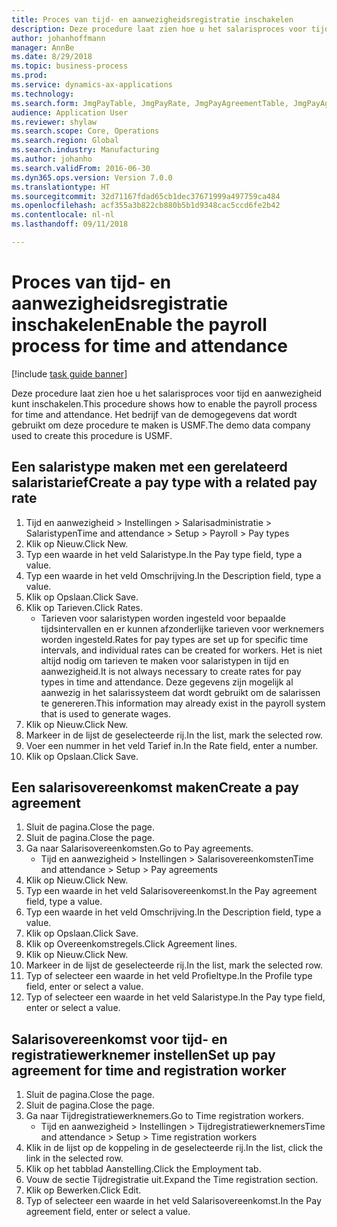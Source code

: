 ```yaml
--- 
title: Proces van tijd- en aanwezigheidsregistratie inschakelen
description: Deze procedure laat zien hoe u het salarisproces voor tijd en aanwezigheid kunt inschakelen.
author: johanhoffmann
manager: AnnBe
ms.date: 8/29/2018
ms.topic: business-process
ms.prod: 
ms.service: dynamics-ax-applications
ms.technology: 
ms.search.form: JmgPayTable, JmgPayRate, JmgPayAgreementTable, JmgPayAgreementLine, HcmWorker
audience: Application User
ms.reviewer: shylaw
ms.search.scope: Core, Operations
ms.search.region: Global
ms.search.industry: Manufacturing
ms.author: johanho
ms.search.validFrom: 2016-06-30
ms.dyn365.ops.version: Version 7.0.0
ms.translationtype: HT
ms.sourcegitcommit: 32d71167fdad65cb1dec37671999a497759ca484
ms.openlocfilehash: acf355a3b822cb880b5b1d9348cac5ccd6fe2b42
ms.contentlocale: nl-nl
ms.lasthandoff: 09/11/2018

---
```

# <a name="enable-the-payroll-process-for-time-and-attendance"></a><span data-ttu-id="e5ded-103">Proces van tijd- en aanwezigheidsregistratie inschakelen</span><span class="sxs-lookup"><span data-stu-id="e5ded-103">Enable the payroll process for time and attendance</span></span>

[!include [task guide banner](../../includes/task-guide-banner.md)]

<span data-ttu-id="e5ded-104">Deze procedure laat zien hoe u het salarisproces voor tijd en aanwezigheid kunt inschakelen.</span><span class="sxs-lookup"><span data-stu-id="e5ded-104">This procedure shows how to enable the payroll process for time and attendance.</span></span> <span data-ttu-id="e5ded-105">Het bedrijf van de demogegevens dat wordt gebruikt om deze procedure te maken is USMF.</span><span class="sxs-lookup"><span data-stu-id="e5ded-105">The demo data company used to create this procedure is USMF.</span></span>


## <a name="create-a-pay-type-with-a-related-pay-rate"></a><span data-ttu-id="e5ded-106">Een salaristype maken met een gerelateerd salaristarief</span><span class="sxs-lookup"><span data-stu-id="e5ded-106">Create a pay type with a related pay rate</span></span>
1. <span data-ttu-id="e5ded-107">Tijd en aanwezigheid > Instellingen > Salarisadministratie > Salaristypen</span><span class="sxs-lookup"><span data-stu-id="e5ded-107">Time and attendance > Setup > Payroll > Pay types</span></span>
2. <span data-ttu-id="e5ded-108">Klik op Nieuw.</span><span class="sxs-lookup"><span data-stu-id="e5ded-108">Click New.</span></span>
3. <span data-ttu-id="e5ded-109">Typ een waarde in het veld Salaristype.</span><span class="sxs-lookup"><span data-stu-id="e5ded-109">In the Pay type field, type a value.</span></span>
4. <span data-ttu-id="e5ded-110">Typ een waarde in het veld Omschrijving.</span><span class="sxs-lookup"><span data-stu-id="e5ded-110">In the Description field, type a value.</span></span>
5. <span data-ttu-id="e5ded-111">Klik op Opslaan.</span><span class="sxs-lookup"><span data-stu-id="e5ded-111">Click Save.</span></span>
6. <span data-ttu-id="e5ded-112">Klik op Tarieven.</span><span class="sxs-lookup"><span data-stu-id="e5ded-112">Click Rates.</span></span>
    * <span data-ttu-id="e5ded-113">Tarieven voor salaristypen worden ingesteld voor bepaalde tijdsintervallen en er kunnen afzonderlijke tarieven voor werknemers worden ingesteld.</span><span class="sxs-lookup"><span data-stu-id="e5ded-113">Rates for pay types are set up for specific time intervals, and individual rates can be created for workers.</span></span> <span data-ttu-id="e5ded-114">Het is niet altijd nodig om tarieven te maken voor salaristypen in tijd en aanwezigheid.</span><span class="sxs-lookup"><span data-stu-id="e5ded-114">It is not always necessary to create rates for pay types in time and attendance.</span></span> <span data-ttu-id="e5ded-115">Deze gegevens zijn mogelijk al aanwezig in het salarissysteem dat wordt gebruikt om de salarissen te genereren.</span><span class="sxs-lookup"><span data-stu-id="e5ded-115">This information may already exist in the payroll system that is used to generate wages.</span></span>  
7. <span data-ttu-id="e5ded-116">Klik op Nieuw.</span><span class="sxs-lookup"><span data-stu-id="e5ded-116">Click New.</span></span>
8. <span data-ttu-id="e5ded-117">Markeer in de lijst de geselecteerde rij.</span><span class="sxs-lookup"><span data-stu-id="e5ded-117">In the list, mark the selected row.</span></span>
9. <span data-ttu-id="e5ded-118">Voer een nummer in het veld Tarief in.</span><span class="sxs-lookup"><span data-stu-id="e5ded-118">In the Rate field, enter a number.</span></span>
10. <span data-ttu-id="e5ded-119">Klik op Opslaan.</span><span class="sxs-lookup"><span data-stu-id="e5ded-119">Click Save.</span></span>

## <a name="create-a-pay-agreement"></a><span data-ttu-id="e5ded-120">Een salarisovereenkomst maken</span><span class="sxs-lookup"><span data-stu-id="e5ded-120">Create a pay agreement</span></span>
1. <span data-ttu-id="e5ded-121">Sluit de pagina.</span><span class="sxs-lookup"><span data-stu-id="e5ded-121">Close the page.</span></span>
2. <span data-ttu-id="e5ded-122">Sluit de pagina.</span><span class="sxs-lookup"><span data-stu-id="e5ded-122">Close the page.</span></span>
3. <span data-ttu-id="e5ded-123">Ga naar Salarisovereenkomsten.</span><span class="sxs-lookup"><span data-stu-id="e5ded-123">Go to Pay agreements.</span></span>
    * <span data-ttu-id="e5ded-124">Tijd en aanwezigheid > Instellingen > Salarisovereenkomsten</span><span class="sxs-lookup"><span data-stu-id="e5ded-124">Time and attendance > Setup > Pay agreements</span></span>  
4. <span data-ttu-id="e5ded-125">Klik op Nieuw.</span><span class="sxs-lookup"><span data-stu-id="e5ded-125">Click New.</span></span>
5. <span data-ttu-id="e5ded-126">Typ een waarde in het veld Salarisovereenkomst.</span><span class="sxs-lookup"><span data-stu-id="e5ded-126">In the Pay agreement field, type a value.</span></span>
6. <span data-ttu-id="e5ded-127">Typ een waarde in het veld Omschrijving.</span><span class="sxs-lookup"><span data-stu-id="e5ded-127">In the Description field, type a value.</span></span>
7. <span data-ttu-id="e5ded-128">Klik op Opslaan.</span><span class="sxs-lookup"><span data-stu-id="e5ded-128">Click Save.</span></span>
8. <span data-ttu-id="e5ded-129">Klik op Overeenkomstregels.</span><span class="sxs-lookup"><span data-stu-id="e5ded-129">Click Agreement lines.</span></span>
9. <span data-ttu-id="e5ded-130">Klik op Nieuw.</span><span class="sxs-lookup"><span data-stu-id="e5ded-130">Click New.</span></span>
10. <span data-ttu-id="e5ded-131">Markeer in de lijst de geselecteerde rij.</span><span class="sxs-lookup"><span data-stu-id="e5ded-131">In the list, mark the selected row.</span></span>
11. <span data-ttu-id="e5ded-132">Typ of selecteer een waarde in het veld Profieltype.</span><span class="sxs-lookup"><span data-stu-id="e5ded-132">In the Profile type field, enter or select a value.</span></span>
12. <span data-ttu-id="e5ded-133">Typ of selecteer een waarde in het veld Salaristype.</span><span class="sxs-lookup"><span data-stu-id="e5ded-133">In the Pay type field, enter or select a value.</span></span>

## <a name="set-up-pay-agreement-for-time-and-registration-worker"></a><span data-ttu-id="e5ded-134">Salarisovereenkomst voor tijd- en registratiewerknemer instellen</span><span class="sxs-lookup"><span data-stu-id="e5ded-134">Set up pay agreement for time and registration worker</span></span>
1. <span data-ttu-id="e5ded-135">Sluit de pagina.</span><span class="sxs-lookup"><span data-stu-id="e5ded-135">Close the page.</span></span>
2. <span data-ttu-id="e5ded-136">Sluit de pagina.</span><span class="sxs-lookup"><span data-stu-id="e5ded-136">Close the page.</span></span>
3. <span data-ttu-id="e5ded-137">Ga naar Tijdregistratiewerknemers.</span><span class="sxs-lookup"><span data-stu-id="e5ded-137">Go to Time registration workers.</span></span>
    * <span data-ttu-id="e5ded-138">Tijd en aanwezigheid > Instellingen > Tijdregistratiewerknemers</span><span class="sxs-lookup"><span data-stu-id="e5ded-138">Time and attendance > Setup > Time registration workers</span></span>  
4. <span data-ttu-id="e5ded-139">Klik in de lijst op de koppeling in de geselecteerde rij.</span><span class="sxs-lookup"><span data-stu-id="e5ded-139">In the list, click the link in the selected row.</span></span>
5. <span data-ttu-id="e5ded-140">Klik op het tabblad Aanstelling.</span><span class="sxs-lookup"><span data-stu-id="e5ded-140">Click the Employment tab.</span></span>
6. <span data-ttu-id="e5ded-141">Vouw de sectie Tijdregistratie uit.</span><span class="sxs-lookup"><span data-stu-id="e5ded-141">Expand the Time registration section.</span></span>
7. <span data-ttu-id="e5ded-142">Klik op Bewerken.</span><span class="sxs-lookup"><span data-stu-id="e5ded-142">Click Edit.</span></span>
8. <span data-ttu-id="e5ded-143">Typ of selecteer een waarde in het veld Salarisovereenkomst.</span><span class="sxs-lookup"><span data-stu-id="e5ded-143">In the Pay agreement field, enter or select a value.</span></span>


